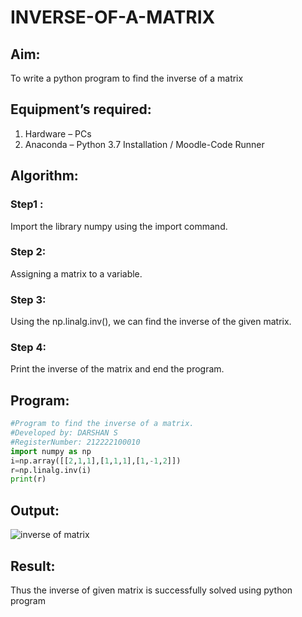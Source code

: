 # INVERSE-OF-A-MATRIX
## Aim:
To write a python program to find the inverse of a matrix
## Equipment’s required:
1. 	Hardware – PCs
2. 	Anaconda – Python 3.7 Installation / Moodle-Code Runner
## Algorithm:
### Step1 : 
Import the library numpy using the import command.
### Step 2: 
Assigning a matrix to a variable.
### Step 3: 
Using the np.linalg.inv(), we can find the inverse of the given matrix.
### Step 4: 
Print the inverse of the matrix and end the program.
## Program:
```python
#Program to find the inverse of a matrix.
#Developed by: DARSHAN S 
#RegisterNumber: 212222100010
import numpy as np
i=np.array([[2,1,1],[1,1,1],[1,-1,2]])
r=np.linalg.inv(i)
print(r)
```
## Output:
![inverse of matrix](https://user-images.githubusercontent.com/115534676/233088956-916f12c7-d395-4e20-9737-80c0417a6878.png)
## Result:
Thus the inverse of given matrix is successfully solved using python program

